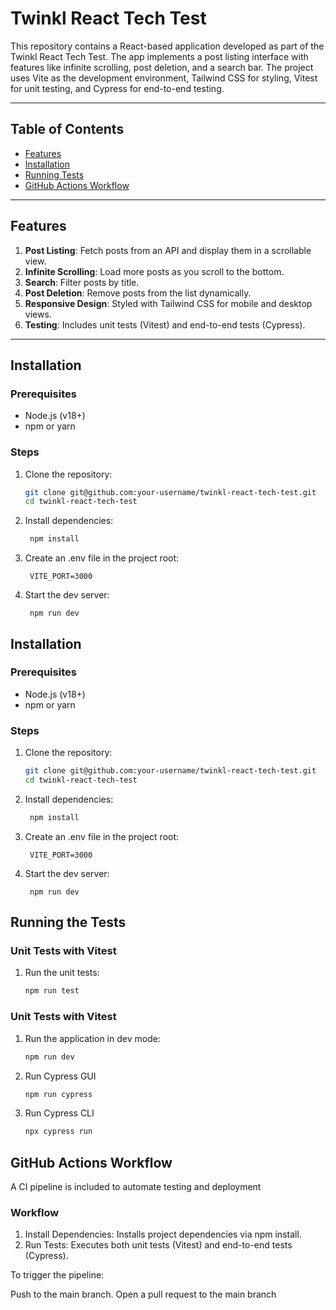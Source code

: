 # Twinkl React Tech Test

This repository contains a React-based application developed as part of the Twinkl React Tech Test. The app implements a post listing interface with features like infinite scrolling, post deletion, and a search bar. The project uses Vite as the development environment, Tailwind CSS for styling, Vitest for unit testing, and Cypress for end-to-end testing.

---

## Table of Contents

- [Features](#features)
- [Installation](#installation)
- [Running Tests](#running-tests)
- [GitHub Actions Workflow](#github-actions-workflow)

---

## Features

1. **Post Listing**: Fetch posts from an API and display them in a scrollable view.
2. **Infinite Scrolling**: Load more posts as you scroll to the bottom.
3. **Search**: Filter posts by title.
4. **Post Deletion**: Remove posts from the list dynamically.
5. **Responsive Design**: Styled with Tailwind CSS for mobile and desktop views.
6. **Testing**: Includes unit tests (Vitest) and end-to-end tests (Cypress).

---

## Installation

### Prerequisites

- Node.js (v18+)
- npm or yarn

### Steps

1. Clone the repository:

   ```bash
   git clone git@github.com:your-username/twinkl-react-tech-test.git
   cd twinkl-react-tech-test
   ```

2. Install dependencies:

   ```bash
    npm install
   ```

3. Create an .env file in the project root:

   ```plaintext
    VITE_PORT=3000
   ```

4. Start the dev server:
   ```plaintext
    npm run dev
   ```

## Installation

### Prerequisites

- Node.js (v18+)
- npm or yarn

### Steps

1. Clone the repository:

   ```bash
   git clone git@github.com:your-username/twinkl-react-tech-test.git
   cd twinkl-react-tech-test
   ```

2. Install dependencies:

   ```bash
    npm install
   ```

3. Create an .env file in the project root:

   ```plaintext
    VITE_PORT=3000
   ```

4. Start the dev server:
   ```plaintext
    npm run dev
   ```

## Running the Tests

### Unit Tests with Vitest

1. Run the unit tests:

   ```bash
   npm run test
   ```

### Unit Tests with Vitest

1. Run the application in dev mode:

   ```bash
   npm run dev

   ```

2. Run Cypress GUI

   ```bash
   npm run cypress
   ```

3. Run Cypress CLI
   ```bash
   npx cypress run
   ```

## GitHub Actions Workflow

A CI pipeline is included to automate testing and deployment

### Workflow

1. Install Dependencies: Installs project dependencies via npm install.
2. Run Tests: Executes both unit tests (Vitest) and end-to-end tests (Cypress).

To trigger the pipeline:

Push to the main branch.
Open a pull request to the main branch
